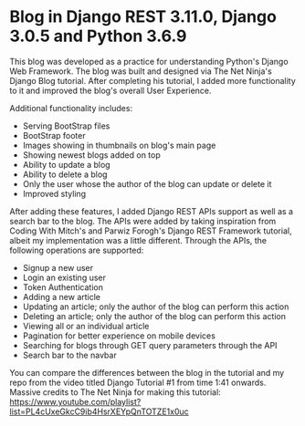 # Blog in Django REST 3.11.0, Django 3.0.5 and Python 3.6.9

This blog was developed as a practice for understanding Python's Django Web Framework. The blog was built and 
designed via The Net Ninja's Django Blog tutorial. After completing his tutorial, I added more functionality 
to it and improved the blog's overall User Experience.


Additional functionality includes:
- Serving BootStrap files
- BootStrap footer
- Images showing in thumbnails on blog's main page
- Showing newest blogs added on top
- Ability to update a blog
- Ability to delete a blog
- Only the user whose the author of the blog can update or delete it
- Improved styling

After adding these features, I added Django REST APIs support as well as a search bar to the blog. The APIs were added by taking inspiration from Coding With Mitch's and Parwiz Forogh's Django REST Framework tutorial, albeit my implementation was a little different. Through the APIs, the following operations are supported:
- Signup a new user
- Login an existing user
- Token Authentication
- Adding a new article
- Updating an article; only the author of the blog can perform this action
- Deleting an article; only the author of the blog can perform this action
- Viewing all or an individual article
- Pagination for better experience on mobile devices
- Searching for blogs through GET query parameters through the API
- Search bar to the navbar


You can compare the differences between the blog in the tutorial and my repo from the video titled Django Tutorial #1
from time 1:41 onwards. Massive credits to The Net Ninja for making this tutorial:
https://www.youtube.com/playlist?list=PL4cUxeGkcC9ib4HsrXEYpQnTOTZE1x0uc 
